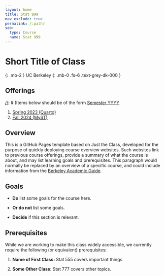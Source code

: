 ```yaml
---
layout: home
title: Stat 999
nav_exclude: true
permalink: /:path/
seo:
  type: Course
  name: Stat 999
---
```


# Short Title of Class
{: .mb-2 }
UC Berkeley
{: .mb-0 .fs-6 .text-grey-dk-000 }


## Offerings

[//]: # (Items below should be of the form [Semester YYYY](semester-year)

[//]: # (Notably the paths should not have leading slashes in real sites.)

1. [Spring 2023 (Quarto)](/stat999-quarto)
1. [Fall 2024 (MyST)](/stat999-myst)

## Overview

This is a GitHub Pages template based on Just the Class, developed for the purpose of quickly deploying course overview websites. Such websites link to previous course offerings, provide a summary of what the course is about, and may list learning goals and prerequisites. This paragraph would normally be replaced by an overview of a specific course, and could include information from the [Berkeley Academic Guide](https://guide.berkeley.edu/courses/stat/).

## Goals

- **Do** list some goals for the course here.

- **Or do not** list some goals.

- **Decide** if this section is relevant.

## Prerequisites
While we are working to make this class widely accessible, we currently require the following (or equivalent) prerequisites:

1. **Name of First Class:** Stat 555 covers important things.

1. **Some Other Class:** Stat 777 covers other topics.
